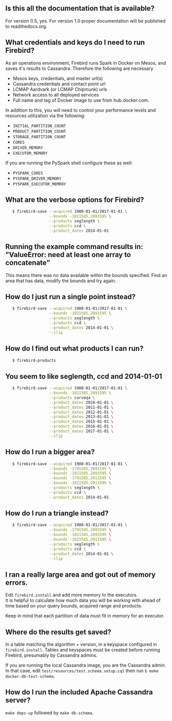## Is this all the documentation that is available?
For version 0.5, yes.  For version 1.0 proper documentation will be published to readthedocs.org.

## What credentials and keys do I need to run Firebird?
As an operations environment, Firebird runs Spark in Docker on Mesos, and saves it's results to Cassandra.  Therefore the following are necessary
* Mesos keys, credentials, and master url(s)
* Cassandra credentials and contact point url
* LCMAP Aardvark (or LCMAP Chipmunk) urls
* Network access to all deployed services
* Full name and tag of Docker image to use from hub.docker.com.

In addition to this, you will need to control your performance levels and resources utilization via the following:
* ```INITIAL_PARTITION_COUNT```
* ```PRODUCT_PARTITION_COUNT```
* ```STORAGE_PARTITION_COUNT```
* ```CORES```
* ```DRIVER_MEMORY```
* ```EXECUTOR_MEMORY```

If you are running the PySpark shell configure these as well:
* ```PYSPARK_CORES```
* ```PYSPARK_DRIVER_MEMORY```
* ```PYSPARK_EXECUTOR_MEMROY```


## What are the verbose options for Firebird?
```bash
   $ firebird-save --acquired 1980-01-01/2017-01-01 \
                   --bounds -1821585,2891595 \
                   --products seglength \
                   --products ccd \
                   --product_dates 2014-01-01
```

## Running the example command results in: "ValueError: need at least one array to concatenate"
This means there was no data available within the bounds specified.  Find an area that has
data, modify the bounds and try again.  

## How do I just run a single point instead?
```bash
   $ firebird-save --acquired 1980-01-01/2017-01-01 \
                   --bounds -1821585,2891595 \
                   --products seglength \
                   --products ccd \
                   --product_dates 2014-01-01 \
                   --clip
```

## How do I find out what products I can run?
```bash
   $ firebird-products
```

## You seem to like seglength, ccd and 2014-01-01
```bash
   $ firebird-save --acquired 1980-01-01/2017-01-01 \
                   --bounds -1821585,2891595 \
                   --products curveqa \
                   --product_dates 2010-01-01 \
                   --product_dates 2011-01-01 \
                   --product_dates 2012-01-01 \
                   --product_dates 2013-01-01 \
                   --product_dates 2015-01-01 \
                   --product_dates 2016-01-01 \
                   --product_dates 2017-01-01 \
                   --clip
```

## How do I run a bigger area?
```bash
   $ firebird-save --acquired 1980-01-01/2017-01-01 \
                   --bounds -1791585,2891595 \
                   --bounds -1821585,2891595 \
                   --bounds -1791585,2911595 \
                   --bounds -1821585,2911595 \
                   --products seglength \
                   --products ccd \
                   --product_dates 2014-01-01
```

## How do I run a triangle instead?
```bash
   $ firebird-save --acquired 1980-01-01/2017-01-01 \
                   --bounds -1791585,2891595 \
                   --bounds -1821585,2891595 \
                   --bounds -1821585,2911595 \
                   --products seglength \
                   --products ccd \
                   --product_dates 2014-01-01 \
                   --clip
```

## I ran a really large area and got out of memory errors.
Edit ```firebird.install``` and add more memory to the executors.  
It is helpful to calculate how much data you will be working with ahead of
time based on your query bounds, acquired range and products.

Keep in mind that each partition of data must fit in memory for an executor.

## Where do the results get saved?
In a table matching the algorithm + version, in a keyspace configured
in ```firebird.install```.  Tables and keyspaces must be created before running
Firebird, presumably by Cassandra admins.  

If you are running the local Cassandra image, you are the Cassandra admin.  
In that case, edit ```test/resources/test.schema.setup.cql```
then run ```$ make docker-db-test-schema```.

## How do I run the included Apache Cassandra server?
```make deps-up``` followed by ```make db-schema```.
